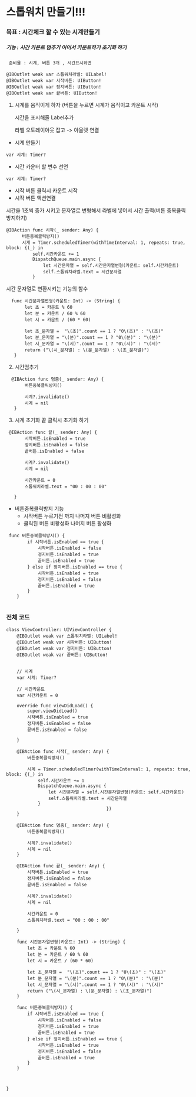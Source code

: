 # 스톱워치 만들기!!!
### 목표 : 시간체크 할 수 있는 시계만들기
##### 기능 : 시간 카운트 멈추기 이어서 카운트하기  초기화 하기 
     준비물 : 시계, 버튼 3개 , 시간표시화면
    
    @IBOutlet weak var 스톱워치라벨: UILabel!
    @IBOutlet weak var 시작버튼: UIButton!
    @IBOutlet weak var 정지버튼: UIButton!
    @IBOutlet weak var 끝버튼: UIButton!
     
1. 시계를 움직이게 하자 (버튼을 누르면 시계가 움직이고 카운트 시작)


   시간을 표시해줄 Label추가 
   
   
   라벨 오토레이아웃 잡고 -> 아울렛 연결 
   
   
  - 시계 만들기
  ```
  var 시계: Timer?
  ```
  - 시간 카운터 할 변수 선언 
  ```
  var 시계: Timer?
  ```
  -  시작 버튼 클릭시 카운트 시작 
  -  시작 버튼 액션연결 


시간을 1초씩 증가 시키고 문자열로 변형해서 라벨에 넣어서 시간 출력(버튼 중복클릭 방지하기)
  ```
  @IBAction func 시작(_ sender: Any) {
        버튼중복클릭방지()   
        시계 = Timer.scheduledTimer(withTimeInterval: 1, repeats: true, block: {(_) in
            self.시간카운트 += 1
            DispatchQueue.main.async {
                let 시간문자열 = self.시간문자열변형(카운트: self.시간카운트)
                self.스톱워치라벨.text = 시간문자열
            }
  ```
  시간 문자열로 변환시키는 기능의 함수 
 ```
   func 시간문자열변형(카운트: Int) -> (String) {
        let 초 = 카운트 % 60
        let 분 = 카운트 / 60 % 60
        let 시 = 카운트 / (60 * 60)
        
        let 초_문자열 =  "\(초)".count == 1 ? "0\(초)" : "\(초)"
        let 분_문자열 = "\(분)".count == 1 ? "0\(분)" : "\(분)"
        let 시_문자열 = "\(시)".count == 1 ? "0\(시)" : "\(시)"
        return ("\(시_문자열) : \(분_문자열) : \(초_문자열)")
    }
```

  2. 시간멈추기
 ```
   @IBAction func 멈춤(_ sender: Any) {
        버튼중복클릭방지()
        
        시계?.invalidate()
        시계 = nil
    }
 ```
 3.   시계 초기화 끝 클릭시 초기화 하기
 ```
  @IBAction func 끝(_ sender: Any) {
        시작버튼.isEnabled = true
        정지버튼.isEnabled = false
        끝버튼.isEnabled = false
        
        시계?.invalidate()
        시계 = nil
        
        시간카운트 = 0
        스톱워치라벨.text = "00 : 00 : 00"
        
    }
 ```
- 버튼중복클릭방지 기능
   - 시작버튼 누르기전 까지 나머지 버튼 비활성화
   - 클릭된 버튼 비홯성화 나머지 버튼 활성화
 
```
 func 버튼중복클릭방지() {
        if 시작버튼.isEnabled == true {
            시작버튼.isEnabled = false
            정지버튼.isEnabled = true
            끝버튼.isEnabled = true
        } else if 정지버튼.isEnabled == true {
            시작버튼.isEnabled = true
            정지버튼.isEnabled = false
            끝버튼.isEnabled = true
        }
    }
    
```
### 전체 코드
```
class ViewController: UIViewController {
    @IBOutlet weak var 스톱워치라벨: UILabel!
    @IBOutlet weak var 시작버튼: UIButton!
    @IBOutlet weak var 정지버튼: UIButton!
    @IBOutlet weak var 끝버튼: UIButton!
    
    
    // 시계
    var 시계: Timer?
    
    // 시간카운트
    var 시간카운트 = 0
    
    override func viewDidLoad() {
        super.viewDidLoad()
        시작버튼.isEnabled = true
        정지버튼.isEnabled = false
        끝버튼.isEnabled = false
       
    }
    
    @IBAction func 시작(_ sender: Any) {
        버튼중복클릭방지()
        
        시계 = Timer.scheduledTimer(withTimeInterval: 1, repeats: true, block: {(_) in
            self.시간카운트 += 1
            DispatchQueue.main.async {
                let 시간문자열 = self.시간문자열변형(카운트: self.시간카운트)
                self.스톱워치라벨.text = 시간문자열
            }
                                      })
    }
    
    @IBAction func 멈춤(_ sender: Any) {
        버튼중복클릭방지()
        
        시계?.invalidate()
        시계 = nil
    }
    
    @IBAction func 끝(_ sender: Any) {
        시작버튼.isEnabled = true
        정지버튼.isEnabled = false
        끝버튼.isEnabled = false
        
        시계?.invalidate()
        시계 = nil
        
        시간카운트 = 0
        스톱워치라벨.text = "00 : 00 : 00"
        
    }
    
    func 시간문자열변형(카운트: Int) -> (String) {
        let 초 = 카운트 % 60
        let 분 = 카운트 / 60 % 60
        let 시 = 카운트 / (60 * 60)
        
        let 초_문자열 =  "\(초)".count == 1 ? "0\(초)" : "\(초)"
        let 분_문자열 = "\(분)".count == 1 ? "0\(분)" : "\(분)"
        let 시_문자열 = "\(시)".count == 1 ? "0\(시)" : "\(시)"
        return ("\(시_문자열) : \(분_문자열) : \(초_문자열)")
    }
    
    func 버튼중복클릭방지() {
        if 시작버튼.isEnabled == true {
            시작버튼.isEnabled = false
            정지버튼.isEnabled = true
            끝버튼.isEnabled = true
        } else if 정지버튼.isEnabled == true {
            시작버튼.isEnabled = true
            정지버튼.isEnabled = false
            끝버튼.isEnabled = true
        }
    }
    
   
    
}
```
